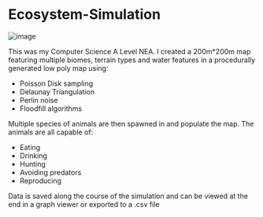 # Ecosystem-Simulation

![image](https://github.com/efdev01/Ecosystem-Simulation/assets/96292907/1cf5c686-ca48-4198-98de-3dd2ecf50d2b)

This was my Computer Science A Level NEA.
I created a 200m*200m map featuring multiple biomes, terrain types and water features in a procedurally generated low poly map using:
- Poisson Disk sampling
- Delaunay Triangulation
- Perlin noise
- Floodfill algorithms

Multiple species of animals are then spawned in and populate the map. The animals are all capable of:
- Eating
- Drinking
- Hunting
- Avoiding predators
- Reproducing

Data is saved along the course of the simulation and can be viewed at the end in a graph viewer or exported to a .csv file
